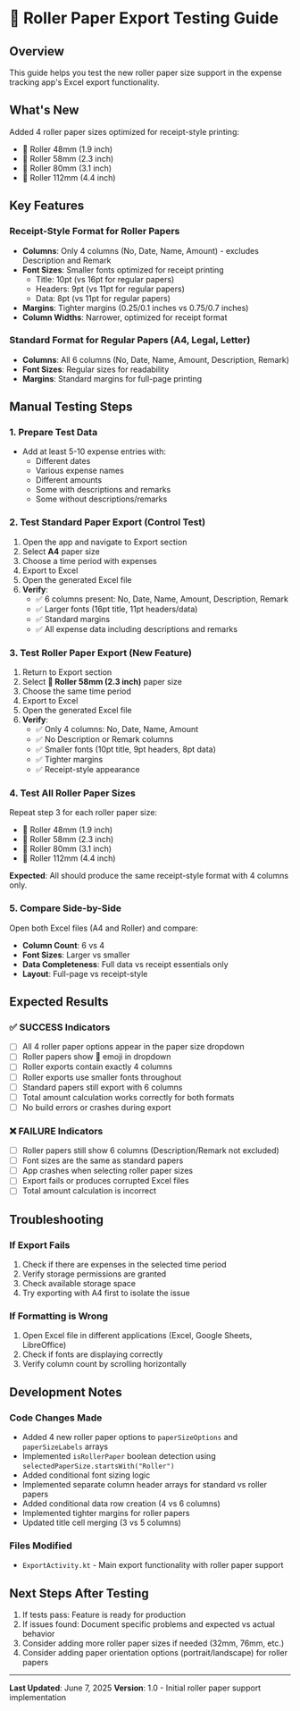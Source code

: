 # 🧾 Roller Paper Export Testing Guide

## Overview
This guide helps you test the new roller paper size support in the expense tracking app's Excel export functionality.

## What's New
Added 4 roller paper sizes optimized for receipt-style printing:
- 🧾 Roller 48mm (1.9 inch)
- 🧾 Roller 58mm (2.3 inch) 
- 🧾 Roller 80mm (3.1 inch)
- 🧾 Roller 112mm (4.4 inch)

## Key Features

### Receipt-Style Format for Roller Papers
- **Columns**: Only 4 columns (No, Date, Name, Amount) - excludes Description and Remark
- **Font Sizes**: Smaller fonts optimized for receipt printing
  - Title: 10pt (vs 16pt for regular papers)
  - Headers: 9pt (vs 11pt for regular papers)
  - Data: 8pt (vs 11pt for regular papers)
- **Margins**: Tighter margins (0.25/0.1 inches vs 0.75/0.7 inches)
- **Column Widths**: Narrower, optimized for receipt format

### Standard Format for Regular Papers (A4, Legal, Letter)
- **Columns**: All 6 columns (No, Date, Name, Amount, Description, Remark)
- **Font Sizes**: Regular sizes for readability
- **Margins**: Standard margins for full-page printing

## Manual Testing Steps

### 1. Prepare Test Data
- Add at least 5-10 expense entries with:
  - Different dates
  - Various expense names
  - Different amounts
  - Some with descriptions and remarks
  - Some without descriptions/remarks

### 2. Test Standard Paper Export (Control Test)
1. Open the app and navigate to Export section
2. Select **A4** paper size
3. Choose a time period with expenses
4. Export to Excel
5. Open the generated Excel file
6. **Verify**:
   - ✅ 6 columns present: No, Date, Name, Amount, Description, Remark
   - ✅ Larger fonts (16pt title, 11pt headers/data)
   - ✅ Standard margins
   - ✅ All expense data including descriptions and remarks

### 3. Test Roller Paper Export (New Feature)
1. Return to Export section
2. Select **🧾 Roller 58mm (2.3 inch)** paper size
3. Choose the same time period
4. Export to Excel
5. Open the generated Excel file
6. **Verify**:
   - ✅ Only 4 columns: No, Date, Name, Amount
   - ✅ No Description or Remark columns
   - ✅ Smaller fonts (10pt title, 9pt headers, 8pt data)
   - ✅ Tighter margins
   - ✅ Receipt-style appearance

### 4. Test All Roller Paper Sizes
Repeat step 3 for each roller paper size:
- 🧾 Roller 48mm (1.9 inch)
- 🧾 Roller 58mm (2.3 inch)
- 🧾 Roller 80mm (3.1 inch)
- 🧾 Roller 112mm (4.4 inch)

**Expected**: All should produce the same receipt-style format with 4 columns only.

### 5. Compare Side-by-Side
Open both Excel files (A4 and Roller) and compare:
- **Column Count**: 6 vs 4
- **Font Sizes**: Larger vs smaller
- **Data Completeness**: Full data vs receipt essentials only
- **Layout**: Full-page vs receipt-style

## Expected Results

### ✅ SUCCESS Indicators
- [ ] All 4 roller paper options appear in the paper size dropdown
- [ ] Roller papers show 🧾 emoji in dropdown
- [ ] Roller exports contain exactly 4 columns
- [ ] Roller exports use smaller fonts throughout
- [ ] Standard papers still export with 6 columns
- [ ] Total amount calculation works correctly for both formats
- [ ] No build errors or crashes during export

### ❌ FAILURE Indicators
- [ ] Roller papers still show 6 columns (Description/Remark not excluded)
- [ ] Font sizes are the same as standard papers
- [ ] App crashes when selecting roller paper sizes
- [ ] Export fails or produces corrupted Excel files
- [ ] Total amount calculation is incorrect

## Troubleshooting

### If Export Fails
1. Check if there are expenses in the selected time period
2. Verify storage permissions are granted
3. Check available storage space
4. Try exporting with A4 first to isolate the issue

### If Formatting is Wrong
1. Open Excel file in different applications (Excel, Google Sheets, LibreOffice)
2. Check if fonts are displaying correctly
3. Verify column count by scrolling horizontally

## Development Notes

### Code Changes Made
- Added 4 new roller paper options to `paperSizeOptions` and `paperSizeLabels` arrays
- Implemented `isRollerPaper` boolean detection using `selectedPaperSize.startsWith("Roller")`
- Added conditional font sizing logic
- Implemented separate column header arrays for standard vs roller papers
- Added conditional data row creation (4 vs 6 columns)
- Implemented tighter margins for roller papers
- Updated title cell merging (3 vs 5 columns)

### Files Modified
- `ExportActivity.kt` - Main export functionality with roller paper support

## Next Steps After Testing
1. If tests pass: Feature is ready for production
2. If issues found: Document specific problems and expected vs actual behavior
3. Consider adding more roller paper sizes if needed (32mm, 76mm, etc.)
4. Consider adding paper orientation options (portrait/landscape) for roller papers

---
**Last Updated**: June 7, 2025
**Version**: 1.0 - Initial roller paper support implementation
